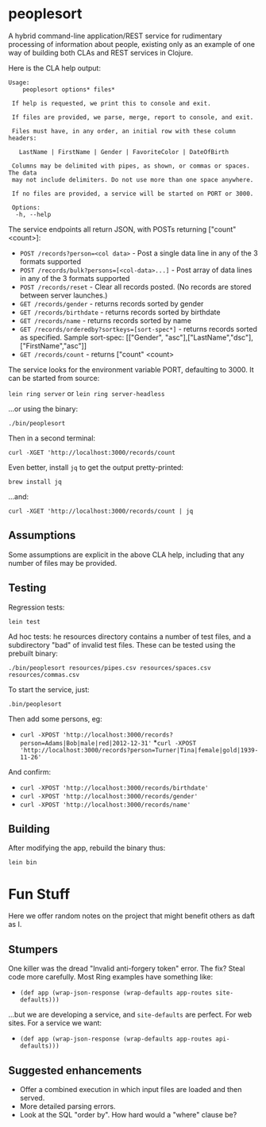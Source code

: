 # peoplesort

A hybrid command-line application/REST service for rudimentary processing of information about people, existing only as an example of one way of building both CLAs and REST services in Clojure.

Here is the CLA help output:

    Usage:
        peoplesort options* files*

     If help is requested, we print this to console and exit.

     If files are provided, we parse, merge, report to console, and exit.

     Files must have, in any order, an initial row with these column headers:

       LastName | FirstName | Gender | FavoriteColor | DateOfBirth

     Columns may be delimited with pipes, as shown, or commas or spaces. The data
     may not include delimiters. Do not use more than one space anywhere.

     If no files are provided, a service will be started on PORT or 3000.

     Options:
      -h, --help 

The service endpoints all return JSON, with POSTs returning ["count" \<count\>]:

* `POST /records?person=<col data>` - Post a single data line in any of the 3 formats supported
* `POST /records/bulk?persons=[<col-data>...]` - Post array of data lines in any of the 3 formats supported
* `POST /records/reset` - Clear all records posted. (No records are stored between server launches.)
* `GET /records/gender` - returns records sorted by gender
* `GET /records/birthdate` - returns records sorted by birthdate
* `GET /records/name` - returns records sorted by name
* `GET /records/orderedby?sortkeys=[sort-spec*]` - returns records sorted as specified. Sample sort-spec:
     [["Gender", "asc"],["LastName","dsc"],["FirstName\","asc"]]
* `GET /records/count` - returns ["count" \<count\>

The service looks for the environment variable PORT, defaulting to 3000. It can be started from source:

`lein ring server` or `lein ring server-headless`

...or using the binary:

`./bin/peoplesort`

Then in a second terminal:

`curl -XGET 'http://localhost:3000/records/count`

Even better, install `jq` to get the output pretty-printed:

   `brew install jq`
   
   ...and:
   
   `curl -XGET 'http://localhost:3000/records/count | jq`

## Assumptions
Some assumptions are explicit in the above CLA help, including that any number of files may be provided.

## Testing
Regression tests:

   `lein test`

Ad hoc tests: he resources directory contains a number of test files, and a subdirectory "bad" of invalid test files. These can be tested using the prebuilt binary:

  `./bin/peoplesort resources/pipes.csv resources/spaces.csv resources/commas.csv`
 
 To start the service, just:
 
  `.bin/peoplesort`
  
 Then add some persons, eg:
 * `curl -XPOST 'http://localhost:3000/records?person=Adams|Bob|male|red|2012-12-31'`
 *`curl -XPOST 'http://localhost:3000/records?person=Turner|Tina|female|gold|1939-11-26'`
   
 And confirm:
 * `curl -XPOST 'http://localhost:3000/records/birthdate'`
 * `curl -XPOST 'http://localhost:3000/records/gender'`
 * `curl -XPOST 'http://localhost:3000/records/name'`
   
 ## Building
 After modifying the app, rebuild the binary thus:
 
   `lein bin`
 
 # Fun Stuff
 Here we offer random notes on the project that might benefit others as daft as I.
 ## Stumpers
 One killer was the dread "Invalid anti-forgery token" error. The fix? Steal code more carefully. Most Ring examples have something like:
*    `(def app (wrap-json-response (wrap-defaults app-routes site-defaults)))`

...but we are developing a service, and `site-defaults` are perfect. For web sites. For a service we want:
*    `(def app (wrap-json-response (wrap-defaults app-routes api-defaults)))`
    
 ## Suggested enhancements
 * Offer a combined execution in which input files are loaded and then served.
 * More detailed parsing errors.
 * Look at the  SQL "order by". How hard would a "where" clause be?
